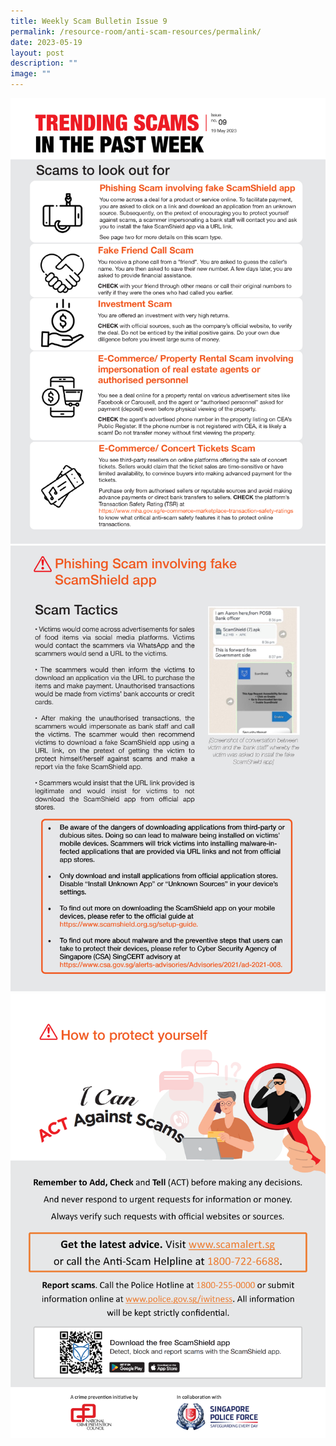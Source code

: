 ```yaml
---
title: Weekly Scam Bulletin Issue 9
permalink: /resource-room/anti-scam-resources/permalink/
date: 2023-05-19
layout: post
description: ""
image: ""
---
```

![Weekly Bulletin Issue 9 - Scams to look out for](/images/SPEO%20Weekly%20Bulletin/wsb-09-01.jpg)
![Weekly Bulletin Issue 9 - Scam Tactics](/images/SPEO%20Weekly%20Bulletin/wsb-09-02.jpg)
![Weekly Bulletin Issue 9 - How to protect yourself](/images/SPEO%20Weekly%20Bulletin/weekly%20scams%20bulletin%20issue%2011%20(finalised%20copy)_003.png)